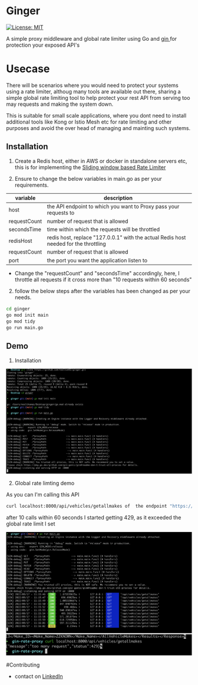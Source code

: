 # Ginger

[![License: MIT](https://img.shields.io/badge/License-MIT-yellow.svg)](https://opensource.org/licenses/MIT)


A simple proxy middleware and global rate limiter using Go and  [ gin ](https://github.com/gin-gonic/gin) for protection your exposed API's

# Usecase

There will be scenarios where you would need to protect your systems using a rate limiter, althoug many tools are available out there, sharing a simple global rate limiting tool to help protect your rest API from serving too may requests and making the system down.

This is suitable for small scale applications, where you dont need to install additional tools like Kong or Istio Mesh etc for rate limiting and other purposes and avoid the over head of managing and mainting such systems.

## Installation

1. Create a Redis host, either in AWS or docker in standalone servers etc, this is for implementing the [ Sliding window based Rate Limiter ](https://www.codementor.io/@arpitbhayani/system-design-sliding-window-based-rate-limiter-157x7sburi)

2. Ensure to change the below variables in main.go as per your requirements.

| variable  | description |
| ------------- | ------------- |
|  host         | the API endpoint to which you want to Proxy pass your requests to  |
| requestCount  | number of request that is allowed  |
| secondsTime   | time within which the requests will be throttled  |
| redisHost     | redis host, replace "127.0.0.1" with the actual Redis host needed for the throttling    |
| requestCount  | number of request that is allowed  |
| port          | the port you want the application listen to  |


- Change the "requestCount" and "secondsTime" accordingly, here, I throttle all requests if it cross more than "10 requests within 60 seconds"

2. follow the below steps after the variables has been changed as per your needs.

```bash
cd ginger
go mod init main
go mod tidy
go run main.go
```

## Demo

1. Installation

![Screenshot](screenshots/demo.png)

2. Global rate limting demo

As you can I'm calling this API

```bash
curl localhost:8000/api/vehicles/getallmakes of  the endpoint "https://vpic.nhtsa.dot.gov/"
```
after 10 calls within 60 seconds I started getting 429, as it exceeded the global rate limit I set


![Screenshot](screenshots/rate.png)
![Screenshot](screenshots/429.png)



#Contributing
- contact on [LinkedIn](https://www.linkedin.com/in/neel-thomas-646a27131/)

